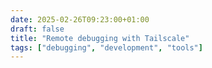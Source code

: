 ```yaml
---
date: 2025-02-26T09:23:00+01:00
draft: false
title: "Remote debugging with Tailscale"
tags: ["debugging", "development", "tools"]
---
```

